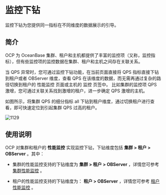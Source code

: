 监控下钻
=========================

监控下钻为您提供同一指标在不同维度的数据展示的引导。

简介
-----------------------

OCP 为 OceanBase 集群、租户和主机都提供了丰富的监控项（又称，监控指标），但有些监控项的监控数据在集群、租户和主机之间存在关联关系。

当 QPS 异常时，您可通过监控下钻功能，在当前页面直接将 QPS 指标直接下钻到租户或者 OBServer 维度，查看 QPS 在该维度的数据，而无需再通过复杂的路径切换到租户的 性能监控 页面或主机的 监控 页签中。
比如集群的监控项 QPS 激增，您可通过关联关系找到激增的租户，进一步确定 QPS 激增的主机。

如图所示，将集群 QPS 的细分指标 all 下钻到租户维度，通过切换租户进行查看，即可快速定位到引起集群 QPS 过高的租户。

![1129](https://help-static-aliyun-doc.aliyuncs.com/assets/img/zh-CN/3296130461/p360697.png)

使用说明
-------------------------

OCP 对集群和租户的 **性能监控** 实现监控下钻，下钻维度包括 **集群 \> 租户 \> OBServer** 。其中：

* 集群的性能监控支持的下钻维度为 **集群 \> 租户 \> OBServer** ，详情您可参考 [集群性能监控](../../400.cluster-features/500.performance-monitoring-1.md) 。

* 租户的性能监控支持的下钻维度为： **租户 \> OBServer** ，详情您可参考 [租户性能监控](../../500.tenant-functions/700.performance-monitoring.md) 。
